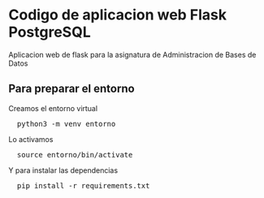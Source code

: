 # Codigo de aplicacion web Flask PostgreSQL
Aplicacion web de flask para la asignatura de Administracion de Bases de Datos

## Para preparar el entorno

Creamos el entorno virtual

<pre>
  python3 -m venv entorno
</pre>

Lo activamos

<pre>
  source entorno/bin/activate
</pre>

Y para instalar las dependencias

<pre>
  pip install -r requirements.txt
</pre>
